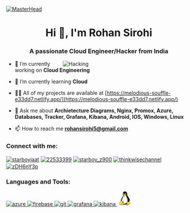 [![MasterHead](https://www.purevpn.com/wp-content/uploads/2021/09/banner-how-they-hack-wifi_nologo.jpg)](https://rishavchanda.io)
<h1 align="center">Hi 👋, I'm Rohan Sirohi</h1>
<h3 align="center">A passionate Cloud Engineer/Hacker from India</h3>
<img align="right" alt="Hacking" width="350" src="https://media.tenor.com/OcYSxPfduEMAAAAj/hacker-friend.gif">

- 🔭 I’m currently working on **Cloud Engineering**

- 🌱 I’m currently learning **Cloud**

- 👨‍💻 All of my projects are available at [https://melodious-souffle-e33dd7.netlify.app/](https://melodious-souffle-e33dd7.netlify.app/)

- 💬 Ask me about **Archietecture Diagrams, Nginx, Promox, Azure, Databases, Tracker, Grafana, Kibana, Android, IOS, Windows, Linux**

- 📫 How to reach me **rohansirohi5@gmail.com**

<h3 align="left">Connect with me:</h3>
<p align="left">
<a href="https://linkedin.com/in/starboyjaat" target="blank"><img align="center" src="https://raw.githubusercontent.com/rahuldkjain/github-profile-readme-generator/master/src/images/icons/Social/linked-in-alt.svg" alt="starboyjaat" height="30" width="40" /></a>
<a href="https://stackoverflow.com/users/22533399" target="blank"><img align="center" src="https://raw.githubusercontent.com/rahuldkjain/github-profile-readme-generator/master/src/images/icons/Social/stack-overflow.svg" alt="22533399" height="30" width="40" /></a>
<a href="https://instagram.com/starboy_z900" target="blank"><img align="center" src="https://raw.githubusercontent.com/rahuldkjain/github-profile-readme-generator/master/src/images/icons/Social/instagram.svg" alt="starboy_z900" height="30" width="40" /></a>
<a href="https://www.youtube.com/c/thinkwiseofficial" target="blank"><img align="center" src="https://raw.githubusercontent.com/rahuldkjain/github-profile-readme-generator/master/src/images/icons/Social/youtube.svg" alt="thinkwisechannel" height="30" width="40" /></a>
<a href="https://discord.gg/zDH6nY3p" target="blank"><img align="center" src="https://raw.githubusercontent.com/rahuldkjain/github-profile-readme-generator/master/src/images/icons/Social/discord.svg" alt="zDH6nY3p" height="30" width="40" /></a>
</p>

<h3 align="left">Languages and Tools:</h3>
<p align="left"> <a href="https://azure.microsoft.com/en-in/" target="_blank" rel="noreferrer"> <img src="https://www.vectorlogo.zone/logos/microsoft_azure/microsoft_azure-icon.svg" alt="azure" width="40" height="40"/> </a> <a href="https://firebase.google.com/" target="_blank" rel="noreferrer"> <img src="https://www.vectorlogo.zone/logos/firebase/firebase-icon.svg" alt="firebase" width="40" height="40"/> </a> <a href="https://git-scm.com/" target="_blank" rel="noreferrer"> <img src="https://www.vectorlogo.zone/logos/git-scm/git-scm-icon.svg" alt="git" width="40" height="40"/> </a> <a href="https://grafana.com" target="_blank" rel="noreferrer"> <img src="https://www.vectorlogo.zone/logos/grafana/grafana-icon.svg" alt="grafana" width="40" height="40"/> </a> <a href="https://www.elastic.co/kibana" target="_blank" rel="noreferrer"> <img src="https://www.vectorlogo.zone/logos/elasticco_kibana/elasticco_kibana-icon.svg" alt="kibana" width="40" height="40"/> </a> <a href="https://www.linux.org/" target="_blank" rel="noreferrer"> <img src="https://raw.githubusercontent.com/devicons/devicon/master/icons/linux/linux-original.svg" alt="linux" width="40" height="40"/> </a> </p>

